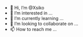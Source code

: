 - 👋 Hi, I’m @Xsiko
- 👀 I’m interested in ...
- 🌱 I’m currently learning ...
- 💞️ I’m looking to collaborate on ...
- 📫 How to reach me ...

<!---
Xsiko/Xsiko is a ✨ special ✨ repository because its `README.md` (this file) appears on your GitHub profile.
You can click the Preview link to take a look at your changes.
--->
